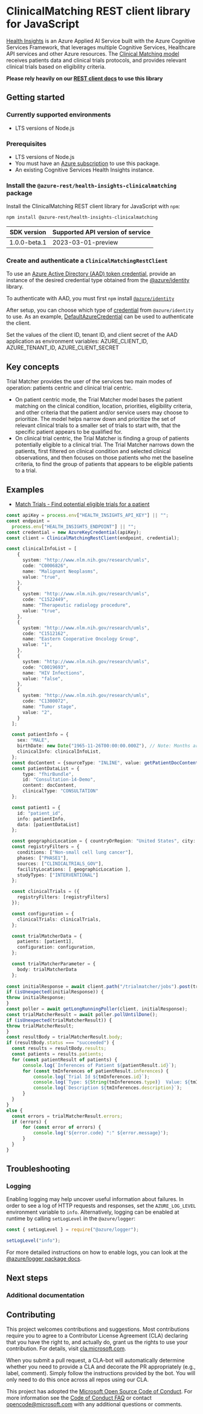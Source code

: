 # ClinicalMatching REST client library for JavaScript

[Health Insights](https://learn.microsoft.com/azure/azure-health-insights/overview?branch=main) is an Azure Applied AI Service built with the Azure Cognitive Services Framework, that leverages multiple Cognitive Services, Healthcare API services and other Azure resources.
The [Clinical Matching model](https://learn.microsoft.com/azure/azure-health-insights/trial-matcher/overview) receives patients data and clinical trials protocols, and provides relevant clinical trials based on eligibility criteria.

**Please rely heavily on our [REST client docs](https://github.com/Azure/azure-sdk-for-js/blob/main/documentation/rest-clients.md) to use this library**

## Getting started

### Currently supported environments

- LTS versions of Node.js

### Prerequisites

- LTS versions of Node.js
- You must have an [Azure subscription](https://azure.microsoft.com/free/) to use this package.
- An existing Cognitive Services Health Insights instance.

### Install the `@azure-rest/health-insights-clinicalmatching` package

Install the ClinicalMatching REST client library for JavaScript with `npm`:

```bash
npm install @azure-rest/health-insights-clinicalmatching
```

|SDK version|Supported API version of service |
|-------------|---------------|
|1.0.0-beta.1 | 2023-03-01-preview|

### Create and authenticate a `ClinicalMatchingRestClient`

To use an [Azure Active Directory (AAD) token credential](https://github.com/Azure/azure-sdk-for-js/blob/main/sdk/identity/identity/samples/AzureIdentityExamples.md#authenticating-with-a-pre-fetched-access-token),
provide an instance of the desired credential type obtained from the
[@azure/identity](https://github.com/Azure/azure-sdk-for-js/tree/main/sdk/identity/identity#credentials) library.

To authenticate with AAD, you must first `npm` install [`@azure/identity`](https://www.npmjs.com/package/@azure/identity) 

After setup, you can choose which type of [credential](https://github.com/Azure/azure-sdk-for-js/tree/main/sdk/identity/identity#credentials) from `@azure/identity` to use.
As an example, [DefaultAzureCredential](https://github.com/Azure/azure-sdk-for-js/tree/main/sdk/identity/identity#defaultazurecredential)
can be used to authenticate the client.

Set the values of the client ID, tenant ID, and client secret of the AAD application as environment variables:
AZURE_CLIENT_ID, AZURE_TENANT_ID, AZURE_CLIENT_SECRET

## Key concepts

Trial Matcher provides the user of the services two main modes of operation: patients centric and clinical trial centric.
- On patient centric mode, the Trial Matcher model bases the patient matching on the clinical condition, location, priorities, eligibility criteria, and other criteria that the patient and/or service users may choose to prioritize. The model helps narrow down and prioritize the set of relevant clinical trials to a smaller set of trials to start with, that the specific patient appears to be qualified for.
- On clinical trial centric, the Trial Matcher is finding a group of patients potentially eligible to a clinical trial. The Trial Matcher narrows down the patients, first filtered on clinical condition and selected clinical observations, and then focuses on those patients who met the baseline criteria, to find the group of patients that appears to be eligible patients to a trial.

## Examples

- [Match Trials - Find potential eligible trials for a patient](#match-trials)

```typescript
const apiKey = process.env["HEALTH_INSIGHTS_API_KEY"] || "";
const endpoint =
  process.env["HEALTH_INSIGHTS_ENDPOINT"] || "";
const credential = new AzureKeyCredential(apiKey);
const client = ClinicalMatchingRestClient(endpoint, credential);

const clinicalInfoList = [
    {
      system: "http://www.nlm.nih.gov/research/umls",
      code: "C0006826",
      name: "Malignant Neoplasms",
      value: "true",
    },
    {
      system: "http://www.nlm.nih.gov/research/umls",
      code: "C1522449",
      name: "Therapeutic radiology procedure",
      value: "true",
    },
    {
      system: "http://www.nlm.nih.gov/research/umls",
      code: "C1512162",
      name: "Eastern Cooperative Oncology Group",
      value: "1",
    },
    {
      system: "http://www.nlm.nih.gov/research/umls",
      code: "C0019693",
      name: "HIV Infections",
      value: "false",
    },
    {
      system: "http://www.nlm.nih.gov/research/umls",
      code: "C1300072",
      name: "Tumor stage",
      value: "2",
    }
  ];

  const patientInfo = {
    sex: "MALE",
    birthDate: new Date("1965-11-26T00:00:00.000Z"), // Note: Months are zero-based (11 represents December)
    clinicalInfo: clinicalInfoList,
  };
  const docContent = {sourceType: "INLINE", value: getPatientDocContent()};
  const patientDataList = {
      type: "fhirBundle",
      id: "Consultation-14-Demo",
      content: docContent,
      clinicalType: "CONSULTATION"
  };

  const patient1 = {
    id: "patient_id",
    info: patientInfo,
    data: [patientDataList]
  };

  const geographicLocation = { countryOrRegion: "United States", city: "Gilbert", state: "Arizona" };
  const registryFilters = {
    conditions: ["Non-small cell lung cancer"],
    phases: ["PHASE1"],
    sources: ["CLINICALTRIALS_GOV"],
    facilityLocations: [ geographicLocation ],
    studyTypes: ["INTERVENTIONAL"]
  };

  const clinicalTrials = ({
    registryFilters: [registryFilters]
  });

  const configuration = {
    clinicalTrials: clinicalTrials,
  };

  const trialMatcherData = {
    patients: [patient1],
    configuration: configuration,
  };

  const trialMatcherParameter = {
    body: trialMatcherData
  };
  
const initialResponse = await client.path("/trialmatcher/jobs").post(trialMatcherParameter);
if (isUnexpected(initialResponse)) {
throw initialResponse;
}
const poller = await getLongRunningPoller(client, initialResponse);
const trialMatcherResult = await poller.pollUntilDone();
if (isUnexpected(trialMatcherResult)) {
throw trialMatcherResult;
}
const resultBody = trialMatcherResult.body;
if (resultBody.status === "succeeded") {
  const results = resultBody.results;
  const patients = results.patients;
  for (const patientResult of patients) {
      console.log(`Inferences of Patient ${patientResult.id}`);
      for (const tmInferences of patientResult.inferences) {
          console.log(`Trial Id ${tmInferences.id}`);
          console.log(`Type: ${String(tmInferences.type)}  Value: ${tmInferences.value}`);
          console.log(`Description ${tmInferences.description}`);
      }
  }
}
else {
  const errors = trialMatcherResult.errors;
  if (errors) {
      for (const error of errors) {
          console.log('${error.code} ":" ${error.message}');
      }
  }
}
```
## Troubleshooting

### Logging

Enabling logging may help uncover useful information about failures. In order to see a log of HTTP requests and responses, set the `AZURE_LOG_LEVEL` environment variable to `info`. Alternatively, logging can be enabled at runtime by calling `setLogLevel` in the `@azure/logger`:

```javascript
const { setLogLevel } = require("@azure/logger");

setLogLevel("info");
```

For more detailed instructions on how to enable logs, you can look at the [@azure/logger package docs](https://github.com/Azure/azure-sdk-for-js/tree/main/sdk/core/logger).

## Next steps
<!--
This code sample show common scenario operation with the Azure Health Insights Clinical Matching library. More samples can be found under the [samples](https://github.com/Azure/azure-sdk-for-python/blob/main/sdk/healthinsights/azure-healthinsights-clinicalmatching/samples/) directory.

- Match Trials FHIR: [sample_match_trials_fhir.py](https://github.com/Azure/azure-sdk-for-python/blob/main/sdk/healthinsights/azure-healthinsights-clinicalmatching/samples/sample_match_trials_fhir.py)

- Match Trials Structured Coded Elements: [sample_match_trials_structured_coded_elements.py](https://github.com/Azure/azure-sdk-for-python/blob/main/sdk/healthinsights/azure-healthinsights-clinicalmatching/samples/sample_match_trials_structured_coded_elements.py)

- Match Trials Structured Coded Elements Sync: [sample_match_trials_structured_coded_elements_sync.py](https://github.com/Azure/azure-sdk-for-python/blob/main/sdk/healthinsights/azure-healthinsights-clinicalmatching/samples/sample_match_trials_structured_coded_elements_sync.py)

- Match Trials Unstructured Clinical Note: [sample_match_trials_unstructured_clinical_note.py](https://github.com/Azure/azure-sdk-for-python/blob/main/sdk/healthinsights/azure-healthinsights-clinicalmatching/samples/sample_match_trials_unstructured_clinical_note.py)
-->

### Additional documentation
<!--
For more extensive documentation on Azure Health Insights Clinical Matching, see the [Clinical Matching documentation](https://learn.microsoft.com/azure/azure-health-insights/trial-matcher/overview) on docs.microsoft.com.
-->

## Contributing

This project welcomes contributions and suggestions. Most contributions require you to agree to a Contributor License Agreement (CLA) declaring that you have the right to, and actually do, grant us the rights to use your contribution. For details, visit [cla.microsoft.com][cla].

When you submit a pull request, a CLA-bot will automatically determine whether you need to provide a CLA and decorate the PR appropriately (e.g., label, comment). Simply follow the instructions provided by the bot. You will only need to do this once across all repos using our CLA.

This project has adopted the [Microsoft Open Source Code of Conduct][code_of_conduct]. For more information see the [Code of Conduct FAQ][coc_faq] or contact [opencode@microsoft.com][coc_contact] with any additional questions or comments.

<!-- LINKS -->
[cla]: https://cla.microsoft.com
[code_of_conduct]: https://opensource.microsoft.com/codeofconduct/
[coc_faq]: https://opensource.microsoft.com/codeofconduct/faq/
[coc_contact]: mailto:opencode@microsoft.com